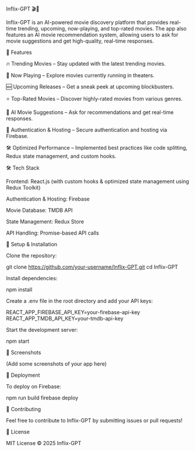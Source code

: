 Inflix-GPT 🎬🤖

Inflix-GPT is an AI-powered movie discovery platform that provides real-time trending, upcoming, now-playing, and top-rated movies. The app also features an AI movie recommendation system, allowing users to ask for movie suggestions and get high-quality, real-time responses.

🚀 Features

🔥 Trending Movies – Stay updated with the latest trending movies.

🎥 Now Playing – Explore movies currently running in theaters.

🆕 Upcoming Releases – Get a sneak peek at upcoming blockbusters.

⭐ Top-Rated Movies – Discover highly-rated movies from various genres.

🤖 AI Movie Suggestions – Ask for recommendations and get real-time responses.

🔐 Authentication & Hosting – Secure authentication and hosting via Firebase.

🛠 Optimized Performance – Implemented best practices like code splitting, Redux state management, and custom hooks.

🛠 Tech Stack

Frontend: React.js (with custom hooks & optimized state management using Redux Toolkit)

Authentication & Hosting: Firebase

Movie Database: TMDB API

State Management: Redux Store

API Handling: Promise-based API calls

🔧 Setup & Installation

Clone the repository:

git clone https://github.com/your-username/Inflix-GPT.git
cd Inflix-GPT

Install dependencies:

npm install

Create a .env file in the root directory and add your API keys:

REACT_APP_FIREBASE_API_KEY=your-firebase-api-key
REACT_APP_TMDB_API_KEY=your-tmdb-api-key

Start the development server:

npm start

📸 Screenshots

(Add some screenshots of your app here)

🚀 Deployment

To deploy on Firebase:

npm run build
firebase deploy

🤝 Contributing

Feel free to contribute to Inflix-GPT by submitting issues or pull requests!

📜 License

MIT License © 2025 Inflix-GPT
